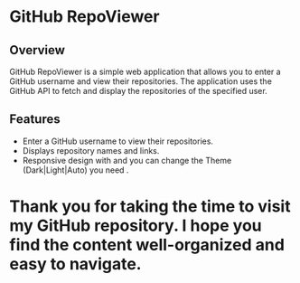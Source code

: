 # GitHub RepoViewer

## Overview

GitHub RepoViewer is a simple web application that allows you to enter a GitHub username and view their repositories. The application uses the GitHub API to fetch and display the repositories of the specified user.

## Features

- Enter a GitHub username to view their repositories.
- Displays repository names and links.
- Responsive design with and you can change the Theme (Dark|Light|Auto) you need .

# Thank you for taking the time to visit my GitHub repository. I hope you find the content well-organized and easy to navigate.